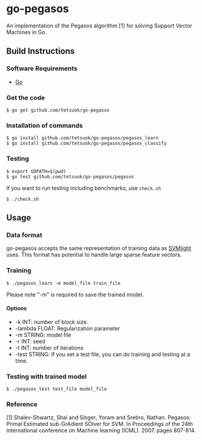 go-pegasos
==========

An implementation of the Pegasos algorithm [1] for solving Support Vector Machines in Go.

Build Instructions
------------------

### Software Requirements ###

* [Go](http://golang.org/)

### Get the code ###

    $ go get github.com/tetsuok/go-pegasos

### Installation of commands ###

    $ go install github.com/tetsuok/go-pegasos/pegasos_learn
    $ go install github.com/tetsuok/go-pegasos/pegasos_classify

### Testing ###

    $ export GOPATH=$(pwd)
    $ go test github.com/tetsuok/go-pegasos/pegasos

If you want to run testing including benchmarks, use `check.sh`

    $ ./check.sh


Usage
-----

### Data format ###

go-pegasos accepts the same representation of training data as
[SVMlight](http://svmlight.joachims.org/) uses. This format has
potential to handle large sparse feature vectors.

### Training ###

    $ ./pegasos_learn -m model_file train_file

Please note "-m" is required to save the trained model.

#### Options #####

* -k INT: number of block size.
* -lambda FLOAT: Regularization parameter
* -m STRING: model file
* -r INT: seed
* -t INT: number of iterations
* -test STRING: If you set a test file, you can do training and testing at a time.

### Testing with trained model ###

    $ ./pegasos_test test_file model_file

### Reference ####

[1] Shalev-Shwartz, Shai and Singer, Yoram and Srebro,
Nathan. Pegasos: Primal Estimated sub-GrAdient SOlver for SVM.
In Proceedings of the 24th international conference on Machine learning
(ICML). 2007. pages 807-814.
